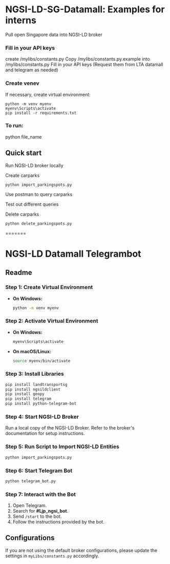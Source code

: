 
# NGSI-LD-SG-Datamall: Examples for interns
 Pull open Singapore data into NGSI-LD broker

### Fill in your API keys
create /mylibs/constants.py
Copy /mylibs/constants.py.example into /mylibs/constants.py
Fill in your API keys (Request them from LTA datamall and telegram as needed)

### Create venev
If necessary, create virtual environment:

```
python -m venv myenv
myenv\Scripts\activate
pip install -r requirements.txt
```

### To run:
python file_name


## Quick start

Run NGSI-LD broker locally

Create carparks
```
python import_parkingspots.py
```

Use postman to query carparks

Test out different queries

Delete carparks
```
python delete_parkingspots.py
```

=======


# NGSI-LD Datamall Telegrambot

## Readme

### Step 1: Create Virtual Environment

- **On Windows:**
  ```bash
  python -m venv myenv
  ```

### Step 2: Activate Virtual Environment

- **On Windows:**
  ```bash
  myenv\Scripts\activate
  ```

- **On macOS/Linux:**
  ```bash
  source myenv/bin/activate
  ```

### Step 3: Install Libraries

```bash
pip install landtransportsg
pip install ngsildclient
pip install geopy
pip install telegram
pip install python-telegram-bot
```

### Step 4: Start NGSI-LD Broker

Run a local copy of the NGSI-LD Broker. Refer to the broker's documentation for setup instructions.

### Step 5: Run Script to Import NGSI-LD Entities

```bash
python import_parkingspots.py
```

### Step 6: Start Telegram Bot

```bash
python telegram_bot.py
```

### Step 7: Interact with the Bot

1. Open Telegram.
2. Search for **#Ljp_ngsi_bot**.
3. Send `/start` to the bot.
4. Follow the instructions provided by the bot.

## Configurations

If you are not using the default broker configurations, please update the settings in `myLibs/constants.py` accordingly.



